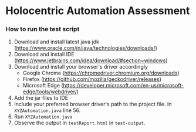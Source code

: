 # Holocentric Automation Assessment

### How to run the test script


1. Download and install latest java jdk (https://www.oracle.com/in/java/technologies/downloads/)
2. Download and install IDE (https://www.jetbrains.com/idea/download/#section=windows)
3. Download and install your browser's driver accordingly
    - Google Chrome (https://chromedriver.chromium.org/downloads)
    - Firefox (https://github.com/mozilla/geckodriver/releases)
    - Microsoft Edge (https://developer.microsoft.com/en-us/microsoft-edge/tools/webdriver/)
4. Add the jar files to IDE
5. Include your preferred browser driver's path to the project file. In ```XYZAutomation.java``` line 56.
6. Run ```XYZAutomation.java```
7. Observe the output in ```testReport.html``` in ```test-output```.